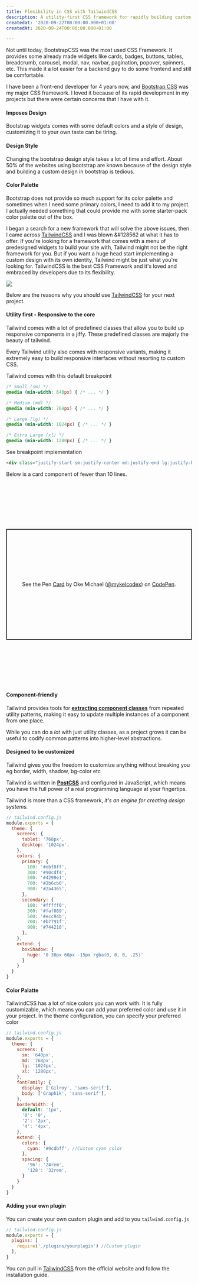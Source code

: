 ```yaml
---
title: Flexibility in CSS with TailwindCSS
description: A utility-first CSS framework for rapidly building custom designs.
createdat: '2020-09-22T00:00:00.000+01:00'
createdAt: 2020-09-24T00:00:00.000+01:00

---
```

Not until today, BootstrapCSS was the most used CSS Framework. It provides some already made widgets like cards, badges, buttons, tables, breadcrumb, carousel, modal, nav, navbar, pagination, popover, spinners, etc. This made it a lot easier for a backend guy to do some frontend and still be comfortable.

I have been a front-end developer for 4 years now, and [Bootstrap CSS](https://getbootstrap.com "BootstrapCSS")  was my major CSS framework. I loved it because of its rapid development in my projects but there were certain concerns that I have with it.

#### **Imposes Design**

Bootstrap widgets comes with some default colors and a style of design, customizing it to your own taste can be tiring.

#### **Design Style**

Changing the bootstrap design style takes a lot of time and effort.  About 50% of the websites using bootstrap are known because of the design style and building a custom design in bootstrap is tedious.

#### **Color Palette**

Bootstrap does not provide so much support for its color palette and sometimes when I need some primary colors, I need to add it to my project. I actually needed something that could provide me with some starter-pack color palette out of the box.

I began a search for a new framework that will solve the above issues, then I came across [TailwindCSS](https://tailwindcss.com/ "Tailwindcss") and I was blown &#128562 at what it has to offer. If you're looking for a framework that comes with a menu of predesigned widgets to build your site with, Tailwind might not be the right framework for you. But if you want a huge head start implementing a custom design with its own identity, Tailwind might be just what you're looking for. TailwindCSS is the best CSS Framework and it's loved and embraced by developers due to its flexibility.

![](https://dotdev.co/wp-content/uploads/2019/06/stateofcss2019.png)

Below are the reasons why you should use [TailwindCSS](https://tailwindcss.com "Tailwindcss") for your next project.

#### **Utility first - Responsive to the core**

Tailwind comes with a lot of predefined classes that allow you to build up responsive components in a jiffy. These predefined classes are majorly the beauty of tailwind.

Every Tailwind utility also comes with responsive variants, making it extremely easy to build responsive interfaces without resorting to custom CSS.

Tailwind comes with this default breakpoint

```css
/* Small (sm) */
@media (min-width: 640px) { /* ... */ }

/* Medium (md) */
@media (min-width: 768px) { /* ... */ }

/* Large (lg) */
@media (min-width: 1024px) { /* ... */ }

/* Extra Large (xl) */
@media (min-width: 1280px) { /* ... */ }
```

See breakpoint implementation

```html
<div class="justify-start sm:justify-center md:justify-end lg:justify-between xl:justify-around"></div>
```

Below is a card component of fewer than 10 lines.

<p class="codepen" data-height="300" data-theme-id="dark" data-default-tab="html,result" data-user="mykelcodex" data-slug-hash="QWEWbRY" style="height: 300px; box-sizing: border-box; display: flex; align-items: center; justify-content: center; border: 2px solid; margin: 10em 0; padding: 1em;" data-pen-title="Card">
<span>See the Pen <a href="https://codepen.io/mykelcodex/pen/QWEWbRY">
Card</a> by Oke Michael  (<a href="https://codepen.io/mykelcodex">@mykelcodex</a>)
on <a href="https://codepen.io">CodePen</a>.</span>
</p>
<script async src="https://static.codepen.io/assets/embed/ei.js"></script>

#### **Component-friendly**

Tailwind provides tools for [**extracting component classes**](https://tailwindcss.com/docs/extracting-components) from repeated utility patterns, making it easy to update multiple instances of a component from one place.

While you can do a _lot_ with just utility classes, as a project grows it can be useful to codify common patterns into higher-level abstractions.

#### **Designed to be customized**

Tailwind gives you the freedom to customize anything without breaking you eg border, width, shadow, bg-color etc

Tailwind is written in [**PostCSS**](http://postcss.org/) and configured in JavaScript, which means you have the full power of a real programming language at your fingertips.

Tailwind is more than a CSS framework, _it's an engine for creating design systems._

```js
// tailwind.config.js
module.exports = {
  theme: {
    screens: {
      tablet: '768px',
      desktop: '1024px',
    },
    colors: {
      primary: {
        100: '#ebf8ff',
        300: '#90cdf4',
        500: '#4299e1',
        700: '#2b6cb0',
        900: '#2a4365',
      },
      secondary: {
        100: '#fffff0',
        300: '#faf089',
        500: '#ecc94b',
        700: '#b7791f',
        900: '#744210',
      },
    },
    extend: {
      boxShadow: {
        huge: '0 30px 60px -15px rgba(0, 0, 0, .25)'
      }
    }
  }
}
```

#### **Color Palatte**

TailwindCSS has a lot of nice colors you can work with. It is fully customizable, which means you can add your preferred color and use it in your project. In the theme configuration, you can specify your preferred color

```js
// tailwind.config.js
module.exports = {
  theme: {
    screens: {
      sm: '640px',
      md: '768px',
      lg: '1024px',
      xl: '1280px',
    },
    fontFamily: {
      display: ['Gilroy', 'sans-serif'],
      body: ['Graphik', 'sans-serif'],
    },
    borderWidth: {
      default: '1px',
      '0': '0',
      '2': '2px',
      '4': '4px',
    },
    extend: {
      colors: {
        cyan: '#9cdbff', //Custom cyan color
      },
      spacing: {
        '96': '24rem',
        '128': '32rem',
      }
    }
  }
}
```

#### **Adding your own plugin**

You can create your own custom plugin and add to you `tailwind.config.js`

```js
// tailwind.config.js
module.exports = {
  plugins: [
    require('./plugins/yourplugin') //Custom plugin
  ],
}
```

You can pull in [TailwindCSS](https://tailwindcss.com/docs/installation "Tailwind Docs") from the official website and follow the installation guide.